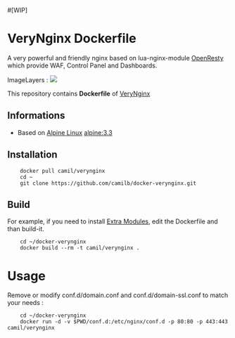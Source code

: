 
#[WIP]

# VeryNginx Dockerfile


A very powerful and friendly nginx based on lua-nginx-module [OpenResty](https://openresty.org) which provide WAF, Control Panel and Dashboards.


ImageLayers : [![](https://badge.imagelayers.io/camil/verynginx:latest.svg)](https://imagelayers.io/?images=camil/verynginx:latest)


This repository contains **Dockerfile** of [VeryNginx](https://github.com/alexazhou/VeryNginx)


## Informations


* Based on [Alpine Linux](http://www.alpinelinux.org/)  [alpine:3.3](https://hub.docker.com/r/_/alpine/)

## Installation


        docker pull camil/verynginx
        cd ~
        git clone https://github.com/camilb/docker-verynginx.git


## Build


For example, if you need to install [Extra Modules](https://openresty.org), edit the Dockerfile and than build-it.

		cd ~/docker-verynginx
        docker build --rm -t camil/verynginx .

# Usage


Remove or modify conf.d/domain.conf and conf.d/domain-ssl.conf to match your needs :


		cd ~/docker-verynginx
        docker run -d -v $PWD/conf.d:/etc/nginx/conf.d -p 80:80 -p 443:443 camil/verynginx
